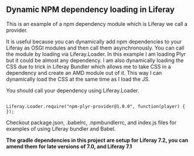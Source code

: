 ## Dynamic NPM dependency loading in Liferay

This is an example of a npm dependency module which is Liferay we call a provider. 

It is useful because you can dynamically add npm dependencies to your Liferay as OSGI modules and then call them asynchronously. You can call the module by loading via Liferay.Loader. In this example I am loading Plyr but it could be almost any dependency. I am also dynamically loading the CSS due to trick in Liferay Bundler which allows me to take CSS in a dependency and create an AMD module out of it. This way I can dynamically load the CSS at the same time as I load the JS.

You should call your dependency using Liferay.Loader. 

```

Liferay.Loader.require("npm-plyr-provider@1.0.0", function(player) {
});

```
Checkout package.json, .babelrc, .npmbundlerrc, and index.js files for examples of using Liferay bundler and Babel.

**The gradle dependencies in this project are setup for Liferay 7.2, you can amend them for late versions of 7.0, and Liferay 7.1**

